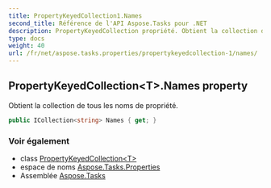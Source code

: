 ```yaml
---
title: PropertyKeyedCollection1.Names
second_title: Référence de l'API Aspose.Tasks pour .NET
description: PropertyKeyedCollection propriété. Obtient la collection de tous les noms de propriété.
type: docs
weight: 40
url: /fr/net/aspose.tasks.properties/propertykeyedcollection-1/names/
---
```

## PropertyKeyedCollection&lt;T&gt;.Names property

Obtient la collection de tous les noms de propriété.

```csharp
public ICollection<string> Names { get; }
```

### Voir également

* class [PropertyKeyedCollection&lt;T&gt;](../)
* espace de noms [Aspose.Tasks.Properties](../../propertykeyedcollection-1/)
* Assemblée [Aspose.Tasks](../../../)


